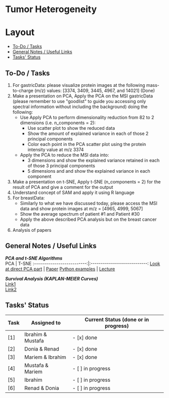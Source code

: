 # Tumor Heterogeneity
# Layout
* <a href="#A"> To-Do / Tasks </a>
* <a href="#B"> General Notes / Useful Links </a>
* <a href="#C"> Tasks' Status </a>

<h2 id="A"> To-Do / Tasks </h2>

1. For gastricData: please visualize protein images at the following mass-to-charge (m/z) values:  [3374, 3409, 3445, 4967, and 14021] (Done)
2. Make a presentation on PCA, Apply the PCA on the MSI gastricData (please remember to use "goodlist" to guide you accessing only spectral information without including the background) doing the following:
   * Use Apply PCA to perform dimensionality reduction from 82 to 2 dimensions (i.e. n_components = 2):
      * Use scatter plot to show the reduced data
      * Show the amount of explained variance in each of  those 2 principal components
      * Color each point in the PCA scatter plot using the protein intensity value at m/z 3374
   * Apply the PCA to reduce the MSI data into:
      * 3 dimensions and show the explained variance retained in each of those 3 principal components
      * 5 dimensions and and show the explained variance in each component
3. Make a presentation on t-SNE, Apply t-SNE (n_components = 2) for the result of PCA and give a comment for the output 
4. Understand concept of SAM and apply it using R language
5. For breastData:
   * Similarly to what we have discussed today, please access the MSI data and show protein images at m/z = [4965, 4999, 5067]
   * Show the average spectrum of patient #1 and Patient #30
   * Apply the above described PCA analysis but on the breast cancer data
6. Analysis of papers

<h2 id="B"> General Notes / Useful Links </h2>

***PCA and t-SNE Algorithms*** <br>
PCA                         |                        T-SNE
:--------------------------:|:----------------------------:
[Look at direct PCA part](https://www.math.uwaterloo.ca/~aghodsib/courses/f06stat890/readings/tutorial_stat890.pdf) | [Paper](https://lvdmaaten.github.io/publications/papers/JMLR_2008.pdf)
[Python examples](https://www.datacamp.com/community/tutorials/principal-component-analysis-in-python) | [Lecture](https://www.youtube.com/watch?v=RJVL80Gg3lA&list=UUtXKDgv1AVoG88PLl8nGXmw&ab_channel=GoogleTechTalks)

***Survival Analysis (KAPLAN-MEIER Curves)*** <br>
[Link1](https://sphweb.bumc.bu.edu/otlt/mph-modules/bs/bs704_survival/BS704_Survival_print.html) <br>
[Link2](https://www.ncbi.nlm.nih.gov/pmc/articles/PMC3932959/)

<h2 id="C"> Tasks' Status </h2>

| Task           | Assigned to   | Current Status (done or in progress) |
|----------------|---------------|----------------|
| [1] | Ibrahim & Mustafa | - [x] done |
| [2] | Donia & Renad | - [x] done |
| [3] | Mariem & Ibrahim | - [x] done |
| [4] | Mustafa & Mariem | - [ ] in progress |
| [5] | Ibrahim | - [ ] in progress |
| [6] | Renad & Donia | - [ ] in progress |
